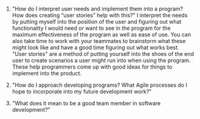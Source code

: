 1. "How do I interpret user needs and implement them into a program? How does creating “user stories” help with this?"
I interpret the needs by putting myself into the position of the user and figuring out what functionality I would need or want to see in the program for the maximum effectiveness of the program as well as ease of use. You can also take time to work with your teammates to brainstorm what these might look like and have a good time figuring out what works best. "User stories" are a method of putting yourself into the shoes of the end user to create scenarios a user might run into when using the program. These help programmers come up with good ideas for things to implement into the product.

3. "How do I approach developing programs? What Agile processes do I hope to incorporate into my future development work?"
   
4. "What does it mean to be a good team member in software development?"
